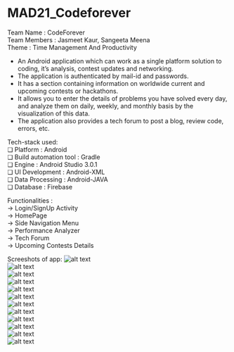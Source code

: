 # MAD21_Codeforever

Team Name : CodeForever<br />
Team Members : Jasmeet Kaur, Sangeeta Meena<br />
Theme : Time Management And Productivity<br />


<ul>
<li>An Android application which can work as a single platform solution to coding, it’s analysis, contest updates and networking.</li>
  <li>The application is authenticated by mail-id and passwords.</li>
<li>It has a section containing information on worldwide current and  upcoming contests or hackathons.</li>
<li>It allows you to enter the details of problems you have solved every day, and analyze them on daily, weekly, and monthly basis by the visualization of this data.</li>
<li>The application also provides a tech forum to post a blog, review code, errors, etc.</li>
  </ul>


Tech-stack used:<br />
❏ Platform : Android<br />
❏ Build automation tool : Gradle<br />
❏ Engine : Android Studio 3.0.1<br />
❏ UI Development : Android-XML<br />
❏ Data Processing : Android-JAVA<br />
❏ Database : Firebase<br />


Functionalities :<br />
-> Login/SignUp Activity<br /> 
-> HomePage<br />
-> Side Navigation Menu<br />
-> Performance Analyzer<br />
-> Tech Forum<br />
-> Upcoming Contests Details<br />

Screeshots of app:
![alt text](screenshots/1.jpeg)<br />
![alt text](screenshots/2.jpeg)<br />
![alt text](screenshots/3.jpeg)<br />
![alt text](screenshots/4.jpeg)<br />
![alt text](screenshots/5.jpeg)<br />
![alt text](screenshots/6.jpeg)<br />
![alt text](screenshots/7.jpeg)<br />
![alt text](screenshots/8.jpeg)<br />
![alt text](screenshots/9.jpeg)<br />
![alt text](screenshots/10.jpeg)<br />
![alt text](screenshots/11.jpeg)<br />
![alt text](screenshots/12.jpeg)<br />
